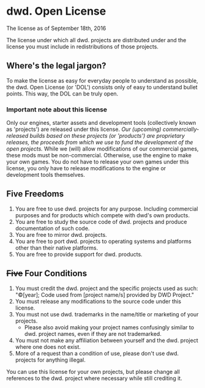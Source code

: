 # dwd. Open License

The license as of September 18th, 2016

The license under which all dwd. projects are distributed under and the license you must include in redistributions of those projects.

## Where's the legal jargon?

To make the license as easy for everyday people to understand as possible, the dwd. Open License (or 'DOL') consists only of easy to understand bullet points. This way, the DOL can be truly open.

### Important note about this license

Only our engines, starter assets and development tools (collectively known as 'projects') are released under this license. *Our (upcoming) commercially-released builds based on these projects (or 'products') are proprietary releases, the proceeds from which we use to fund the development of the open projects.* While we (will) allow modifications of our commercial games, these mods must be non-commercial. Otherwise, use the engine to make your own games. You do not have to release your own games under this license, you only have to release modifications to the engine or development tools themselves.

## Five Freedoms

1. You are free to use dwd. projects for any purpose. Including commercial purposes and for products which compete with dwd's own products.
2. You are free to study the source code of dwd. projects and produce documentation of such code.
3. You are free to mirror dwd. projects.
4. You are free to port dwd. projects to operating systems and platforms other than their native platforms.
5. You are free to provide support for dwd. products.

## ~~Five~~ Four Conditions

1. You must credit the dwd. project and the specific projects used as such: "©[year]; Code used from [project name/s] provided by DWD Project."
2. You must release any modifications to the source code under this license.
3. You must not use dwd. trademarks in the name/title or marketing of your projects.
   - Please also avoid making your project names confusingly similar to dwd. project names, even if they are not trademarked.
4. You must not make any affiliation between yourself and the dwd. project where one does not exist.
5. More of a request than a condition of use, please don't use dwd. projects for anything illegal.

You can use this license for your own projects, but please change all references to the dwd. project where necessary while still crediting it.

